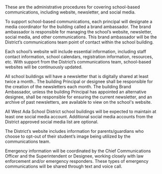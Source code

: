 
These are the administrative procedures for covering school-based communications, including website, newsletter,
and social media.

To support school-based communications, each principal will designate a media coordinator for the building called a
brand ambassador. The brand ambassador is responsible for managing the school’s website, newsletter, social media,
and other communications. This brand ambassador will be the District’s communications team point of contact within
the school building.

Each school’s website will include essential information, including staff contact information, school calendars,
registration information, resources, etc. With support from the District’s communications team, school-based
websites will be continuously updated.

All school buildings will have a newsletter that is digitally shared at least twice a month.. The building Principal or
designee shall be responsible for the creation of the newsletters each month. The building Brand Ambassador, unless
the building Principal has appointed an alternative designee, shall be responsible for ensuring the current newsletter,
and an archive of past newsletters, are available to view on the school's website.

All West Ada School District school buildings will be expected to maintain at least one social media account.
Additional social media accounts from the District approved social media list are optional.

The District’s website includes information for parents/guardians who choose to opt-out of their student’s image
being utilized by the communications team.

Emergency information will be coordinated by the Chief Communications Officer and the Superintendent or
Designee, working closely with law enforcement and/or emergency responders. These types of emergency
communications will be shared through text and voice call.

